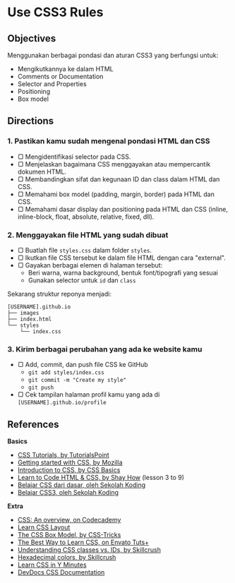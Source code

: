 # Use CSS3 Rules

## Objectives

Menggunakan berbagai pondasi dan aturan CSS3 yang berfungsi untuk:

- Mengikutkannya ke dalam HTML
- Comments or Documentation
- Selector and Properties
- Positioning
- Box model

## Directions

### 1. Pastikan kamu sudah mengenal pondasi HTML dan CSS

- ▢ Mengidentifikasi selector pada CSS.
- ▢ Menjelaskan bagaimana CSS menggayakan atau mempercantik dokumen HTML.
- ▢ Membandingkan sifat dan kegunaan ID dan class dalam HTML dan CSS.
- ▢ Memahami box model (padding, margin, border) pada HTML dan CSS.
- ▢ Memahami dasar display dan positioning pada HTML dan CSS (inline, inline-block, float, absolute, relative, fixed, dll).

### 2. Menggayakan file HTML yang sudah dibuat

- ▢ Buatlah file `styles.css` dalam folder `styles`.
- ▢ Ikutkan file CSS tersebut ke dalam file HTML dengan cara "external".
- ▢ Gayakan berbagai elemen di halaman tersebut:
  - Beri warna, warna background, bentuk font/tipografi yang sesuai
  - Gunakan selector untuk `id` dan `class`

Sekarang struktur reponya menjadi:

```
[USERNAME].github.io
├── images
├── index.html
└── styles
    └── index.css
```

### 3. Kirim berbagai perubahan yang ada ke website kamu

- ▢ Add, commit, dan push file CSS ke GitHub
  - `git add styles/index.css`
  - `git commit -m "Create my style"`
  - `git push`
- ▢ Cek tampilan halaman profil kamu yang ada di `[USERNAME].github.io/profile`

## References

**Basics**

- [CSS Tutorials, by TutorialsPoint](http://tutorialspoint.com/css)
- [Getting started with CSS, by Mozilla](https://developer.mozilla.org/en-US/docs/Web/Guide/CSS/Getting_started)
- [Introduction to CSS, by CSS Basics](http://cssbasics.com/introduction-to-css)
- [Learn to Code HTML & CSS, by Shay How](http://learn.shayhowe.com/html-css/getting-to-know-css) (lesson 3 to 9)
- [Belajar CSS dari dasar, oleh Sekolah Koding](http://www.sekolahkoding.com/kelas/belajar-css-dari-dasar)
- [Belajar CSS3, oleh Sekolah Koding](http://www.sekolahkoding.com/kelas/belajar-css3)

**Extra**

- [CSS: An overview, on Codecademy](https://www.codecademy.com/courses/web-beginner-en-TlhFi)
- [Learn CSS Layout](http://learnlayout.com)
- [The CSS Box Model, by CSS-Tricks](https://css-tricks.com/the-css-box-model)
- [The Best Way to Learn CSS, on Envato Tuts+](http://webdesign.tutsplus.com/tutorials/the-best-way-to-learn-css--webdesign-11906)
- [Understanding CSS classes vs. IDs, by Skillcrush](http://skillcrush.com/2013/01/28/understanding-css-classes-vs-ids)
- [Hexadecimal colors, by Skillcrush](http://skillcrush.com/2012/05/07/hexadecimal)
- [Learn CSS in Y Minutes](https://learnxinyminutes.com/docs/css)
- [DevDocs CSS Documentation](http://devdocs.io/css)

